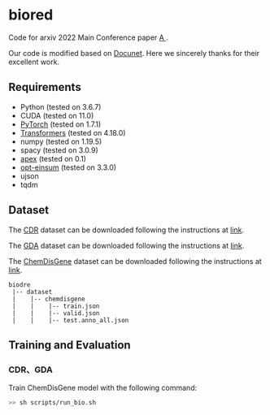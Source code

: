 # biored
Code for arxiv 2022 Main Conference paper [A ](https://arxiv.org/).

Our code is modified based on [Docunet](https://github.com/). Here we sincerely thanks for their excellent work.

## Requirements
* Python (tested on 3.6.7)
* CUDA (tested on 11.0)
* [PyTorch](http://pytorch.org/) (tested on 1.7.1)
* [Transformers](https://github.com/huggingface/transformers) (tested on 4.18.0)
* numpy (tested on 1.19.5)
* spacy (tested on 3.0.9)
* [apex](https://github.com/NVIDIA/apex) (tested on 0.1)
* [opt-einsum](https://github.com/dgasmith/opt_einsum) (tested on 3.3.0)
* ujson
* tqdm

## Dataset
The [CDR](https://arxiv.org/abs/2204.06584) dataset can be downloaded following the instructions at [link](https://github.com/chanzuckerberg/ChemDisGene).

The [GDA](https://arxiv.org/abs/2204.06584) dataset can be downloaded following the instructions at [link](https://github.com/chanzuckerberg/ChemDisGene).

The [ChemDisGene](https://arxiv.org/abs/2204.06584) dataset can be downloaded following the instructions at [link](https://github.com/chanzuckerberg/ChemDisGene).
```
biodre
 |-- dataset
 |    |-- chemdisgene
 |    |    |-- train.json
 |    |    |-- valid.json
 |    |    |-- test.anno_all.json
```

## Training and Evaluation

### CDR、GDA
Train ChemDisGene model with the following command:
```bash
>> sh scripts/run_bio.sh
```